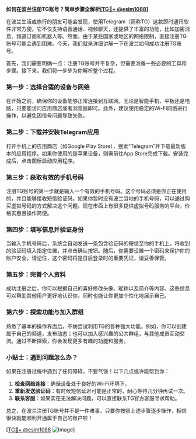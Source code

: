 **如何在波兰注册TG账号？简单步骤全解析[[TG💪+ @esim1088](https://t.me/s/esim1088)]**

在波兰生活或旅行的朋友可能会发现，使用Telegram（简称TG）这款即时通讯软件非常方便。它不仅支持语音通话、视频聊天，还提供了丰富的功能，比如加密消息、频道订阅和机器人等。然而，由于某些国家或地区的网络限制，直接注册TG账号可能会遇到困难。今天，我们就来详细讲解一下在波兰如何成功注册TG账号。

首先，我们需要明确一点：注册TG账号并不复杂，但需要准备一些必要的工具和步骤。接下来，我们将一步步为你解析整个过程。

### 第一步：选择合适的设备与网络

在开始之前，确保你的设备能够正常连接到互联网。无论是智能手机、平板还是电脑，只要能访问应用商店或者浏览器即可。此外，建议使用稳定的Wi-Fi网络进行操作，以避免因信号问题导致失败。

### 第二步：下载并安装Telegram应用

打开手机上的应用商店（如Google Play Store），搜索“Telegram”并下载最新版本的应用程序。如果你使用的是苹果设备，则需前往App Store完成下载。安装完成后，点击图标启动应用程序。

### 第三步：获取有效的手机号码

注册TG账号的第一步就是输入一个有效的手机号码。这个号码必须是你正在使用的，并且能够接收短信验证码。如果你暂时没有波兰当地的手机号码，可以通过购买虚拟号码的方式解决这个问题。现在市面上有很多提供虚拟号码服务的平台，价格实惠且操作简便。

### 第四步：填写信息并验证身份

当输入手机号码后，系统会自动发送一条包含验证码的短信至你的手机上。将收到的验证码填入指定位置，并点击确认按钮。随后，你需要设置一个密码来保护你的账户安全。请记住，这个密码将是日后登录时的重要凭证，请妥善保管。

### 第五步：完善个人资料

成功注册之后，你可以根据自己的喜好修改头像、昵称以及简介等内容。这些信息可以帮助其他用户更好地认识你，同时也能让你更加个性化地展示自己。

### 第六步：探索功能与加入群组

熟悉了基本的操作界面后，不妨尝试利用TG的各种强大功能。例如，你可以创建属于自己的频道，发布动态；也可以加入感兴趣的公共群组，与其他成员互动交流。通过不断探索，你会发现更多有趣的功能和服务。

### 小贴士：遇到问题怎么办？

如果在注册过程中遇到了任何障碍，不要气馁！以下几点或许能帮到你：

1. **检查网络连接**：确保设备处于良好的Wi-Fi环境下。
2. **重新发送验证码**：有时候短信延迟可能是正常的，耐心等待几分钟再试一次。
3. **联系客服**：如果实在无法解决问题，可以直接联系TG官方客服寻求帮助。

总之，在波兰注册TG账号并不是一件难事，只要你按照上述步骤逐步操作，相信很快就能顺利开通属于自己的账户啦！

[[TG💪+ @esim1088](https://t.me/s/esim1088) ![Image](https://i.postimg.cc/4NQfJmqS/Snipaste-2025-05-13-00-14-12.png)]